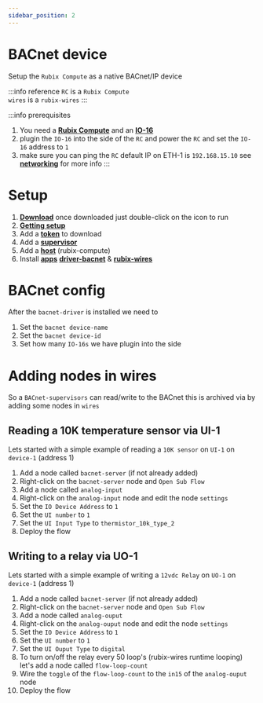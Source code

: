```yaml
---
sidebar_position: 2
---
```


# BACnet device
Setup the `Rubix Compute` as a native BACnet/IP device

:::info reference
`RC` is a `Rubix Compute` <br/>
`wires` is a `rubix-wires`
:::

:::info prerequisites
1. You need a **[Rubix Compute](../hardware/controllers/supervisors/rubix-compute/overview.md)** and an **[IO-16](../hardware/controllers/io-controllers/IO-16/overview.md)**
2. plugin the `IO-16` into the side of the `RC`  and power the `RC` and set the `IO-16` address to `1`
3. make sure you can ping the `RC` default IP on ETH-1 is `192.168.15.10` see **[networking](../hardware/controllers/supervisors/rubix-compute/networks.md)** for more info
:::


# Setup

1. **[Download](../rubix-ce/setup/download.md)** once downloaded just double-click on the icon to run 
2. **[Getting setup](../rubix-ce/setup/getting-started.md)** 
3. Add a **[token](../rubix-ce/setup/getting-started.md#add-token)** to download 
4. Add a **[supervisor](../rubix-ce/setup/supervisor.md)**  
5. Add a **[host](../rubix-ce/setup/host.md)** (rubix-compute)
6. Install **[apps](../rubix-ce/setup/apps.md)** **[driver-bacnet](../rubix-ce/drivers/bacnet/bacnet-server/bacnet-server.md)** & **[rubix-wires](../rubix-ce/wires/overview.md)**

# BACnet config
After the `bacnet-driver` is installed we need to 

1. Set the `bacnet device-name`
2. Set the `bacnet device-id`
3. Set how many `IO-16s` we have plugin into the side


# Adding nodes in wires
So a `BACnet-supervisors` can read/write to the BACnet this is archived via by adding some nodes in `wires`

## Reading a 10K temperature sensor via UI-1
Lets started with a simple example of reading a `10K sensor` on `UI-1` on `device-1` (address 1)
1. Add a node called `bacnet-server` (if not already added)
2. Right-click on the `bacnet-server` node and `Open Sub Flow`
3. Add a node called `analog-input`
4. Right-click on the `analog-input` node and edit the node `settings`
5. Set the `IO Device Address` to `1`
6. Set the `UI number` to `1`
7. Set the `UI Input Type` to `thermistor_10k_type_2`
8. Deploy the flow

## Writing to a relay via UO-1
Lets started with a simple example of writing a `12vdc Relay` on `UO-1` on `device-1` (address 1)
1. Add a node called `bacnet-server` (if not already added)
2. Right-click on the `bacnet-server` node and `Open Sub Flow`
3. Add a node called `analog-ouput`
4. Right-click on the `analog-ouput` node and edit the node `settings`
5. Set the `IO Device Address` to `1`
6. Set the `UI number` to `1`
7. Set the `UI Ouput Type` to `digital`
8. To turn on/off the relay every 50 loop's (rubix-wires runtime looping) let's add a node called `flow-loop-count` 
9. Wire the `toggle` of the `flow-loop-count` to the `in15` of the `analog-ouput` node
10. Deploy the flow